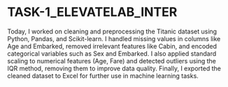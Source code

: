 # TASK-1_ELEVATELAB_INTER
Today, I worked on cleaning and preprocessing the Titanic dataset using Python, Pandas, and Scikit-learn. I handled missing values in columns like Age and Embarked, removed irrelevant features like Cabin, and encoded categorical variables such as Sex and Embarked. I also applied standard scaling to numerical features (Age, Fare) and detected outliers using the IQR method, removing them to improve data quality. Finally, I exported the cleaned dataset to Excel for further use in machine learning tasks.

